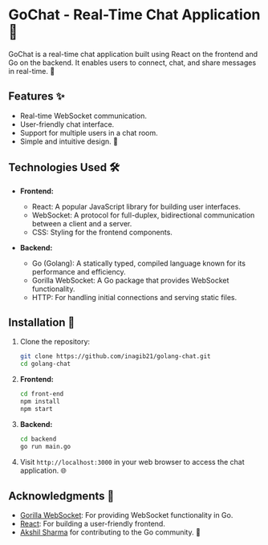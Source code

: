 # GoChat - Real-Time Chat Application 🚀

GoChat is a real-time chat application built using React on the frontend and Go on the backend. It enables users to connect, chat, and share messages in real-time. 💬

## Features ✨

- Real-time WebSocket communication.
- User-friendly chat interface.
- Support for multiple users in a chat room.
- Simple and intuitive design. 🎨

## Technologies Used 🛠️

- **Frontend:**
  - React: A popular JavaScript library for building user interfaces.
  - WebSocket: A protocol for full-duplex, bidirectional communication between a client and a server.
  - CSS: Styling for the frontend components.
  

- **Backend:**
  - Go (Golang): A statically typed, compiled language known for its performance and efficiency.
  - Gorilla WebSocket: A Go package that provides WebSocket functionality.
  - HTTP: For handling initial connections and serving static files.
    

## Installation 🚀

1. Clone the repository:

   ```bash
   git clone https://github.com/inagib21/golang-chat.git
   cd golang-chat
   ```

2. **Frontend:**

   ```bash
   cd front-end
   npm install
   npm start
   ```

3. **Backend:**

   ```bash
   cd backend
   go run main.go
   ```

4. Visit `http://localhost:3000` in your web browser to access the chat application. 🌐

## Acknowledgments 🙌

- [Gorilla WebSocket](https://pkg.go.dev/github.com/gorilla/websocket): For providing WebSocket functionality in Go.
- [React](https://reactjs.org/): For building a user-friendly frontend.
- [Akshil Sharma](https://github.com/AkhilSharma90) for contributing to the Go community. 👏
